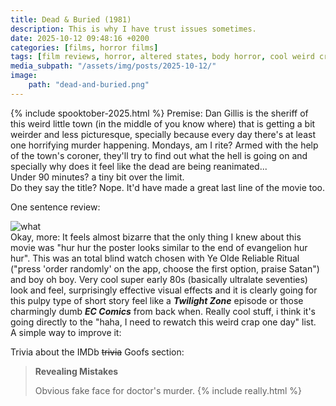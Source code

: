 ```yaml
---
title: Dead & Buried (1981)
description: This is why I have trust issues sometimes.
date: 2025-10-12 09:48:16 +0200
categories: [films, horror films]
tags: [film reviews, horror, altered states, body horror, cool weird crap, let's die our way out, middleofnowherecore, pretty metal, wrong place wrong face, spooktober 2025, they don't say the title]
media_subpath: "/assets/img/posts/2025-10-12/"
image:
    path: "dead-and-buried.png"
---
```

{% include spooktober-2025.html %}
<span class="reviewsection">Premise:</span> Dan Gillis is the sheriff of this weird little town (in the middle of you know where) that is getting a bit weirder and less picturesque, specially because every day there's at least one horrifying murder happening. Mondays, am I rite? Armed with the help of the town's coroner, they'll try to find out what the hell is going on and specially why does it feel like the dead are being reanimated...<br/>
<span class="reviewsection">Under 90 minutes?</span> a tiny bit over the limit.<br/>
<span class="reviewsection">Do they say the title?</span> Nope. It'd have made a great last line of the movie too.

<span class="reviewsection">One sentence review:</span>

![what](zombie-flanders.gif)<br/>
<span class="reviewsection">Okay, more:</span> It feels almost bizarre that the only thing I knew about this movie was "hur hur the poster looks similar to the end of evangelion hur hur". This was an total blind watch chosen with Ye Olde Reliable Ritual ("press 'order randomly' on the app, choose the first option, praise Satan") and boy oh boy. Very cool super early 80s (basically ultralate seventies) look and feel, surprisingly effective visual effects and it is clearly going for this pulpy type of short story feel like a ***Twilight Zone*** episode or those charmingly dumb ***EC Comics*** from back when. Really cool stuff, i think it's going directly to the "haha, I need to rewatch this weird crap one day" list.<br/>
<span class="reviewsection">A simple way to improve it:</span>

<span class="reviewsection">Trivia about the IMDb ~~trivia~~ Goofs section:</span>
> **Revealing Mistakes**
>
> Obvious fake face for doctor's murder.
{% include really.html %}